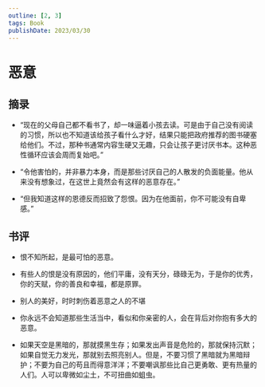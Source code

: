 ```yaml
---
outline: [2, 3]
tags: Book
publishDate: 2023/03/30
---
```


# 恶意


## 摘录

- “现在的父母自己都不看书了，却一味逼着小孩去读。可是由于自己没有阅读的习惯，所以也不知道该给孩子看什么才好，结果只能把政府推荐的图书硬塞给他们。不过，那种书通常内容生硬又无趣，只会让孩子更讨厌书本。这种恶性循环应该会周而复始吧。”

- “令他害怕的，并非暴力本身，而是那些讨厌自己的人散发的负面能量。他从来没有想象过，在这世上竟然会有这样的恶意存在。”

- “但我知道这样的恩德反而招致了怨恨。因为在他面前，你不可能没有自卑感。”



## 书评
- 恨不知所起，是最可怕的恶意。

- 有些人的恨是没有原因的，他们平庸，没有天分，碌碌无为，于是你的优秀，你的天赋，你的善良和幸福，都是原罪。

- 别人的美好，时时刺伤着恶意之人的不堪

- 你永远不会知道那些生活当中，看似和你亲密的人，会在背后对你抱有多大的恶意。

- 如果天空是黑暗的，那就摸黑生存；如果发出声音是危险的，那就保持沉默；如果自觉无力发光，那就别去照亮别人。但是，不要习惯了黑暗就为黑暗辩护；不要为自己的苟且而得意洋洋；不要嘲讽那些比自己更勇敢、更有热量的人们。人可以卑微如尘土，不可扭曲如蛆虫。

